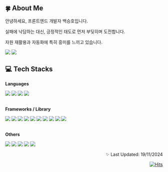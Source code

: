 
## 🍀 About Me

<p>안녕하세요, 프론트엔드 개발자 백승호입니다.</p>
<p>실패에 낙담하는 대신, 긍정적인 태도로 먼저 부딪히며 도전합니다.</p>
<p>자원 재활용과 자동화에 특히 흥미를 느끼고 있습니다.</p>

<p>
  <a href="https://seunghowhite.github.io" target="_blank"><img src="https://img.shields.io/badge/Blog-181717?style=for-the-badge&logo=github&logoColor=white"/></a>
  <a href="mailto:qortmdgh0320@gmail.com" target="_blank"><img src="https://img.shields.io/badge/qortmdgh0320@gmail.com-EA4335?style=for-the-badge&logo=Gmail&logoColor=white"/></a>
</p>

## 💻 Tech Stacks

**Languages**
<div>
  <img src="https://img.shields.io/badge/JavaScript-131418?style=for-the-badge&logo=javascript&logoColor=f7df1e" />
  <img src="https://img.shields.io/badge/TypeScript-131418?style=for-the-badge&logo=typescript&logoColor=007ACC" />
  <img src="https://img.shields.io/badge/HTML5-131418?style=for-the-badge&logo=html5&logoColor=E34F26" />
  <img src="https://img.shields.io/badge/CSS3-131418?style=for-the-badge&logo=css3&logoColor=1572B6" />
</div><br />

**Frameworks / Library**
<div>
  <img src="https://img.shields.io/badge/React-131418?style=for-the-badge&logo=react&logoColor=61DAFB" />
  <img src="https://img.shields.io/badge/Next.js-131418?style=for-the-badge&logo=nextdotjs&logoColor=FFFFFF" />
  <img src="https://img.shields.io/badge/React_Native-131418?style=for-the-badge&logo=react&logoColor=61DAFB" />
  <img src="https://img.shields.io/badge/Tailwind_CSS-131418?style=for-the-badge&logo=tailwindcss&logoColor=06B6D4" />
  <img src="https://img.shields.io/badge/styled--components-131418?style=for-the-badge&logo=styled-components&logoColor=DB7093" />
  <img src="https://img.shields.io/badge/React_Query-131418?style=for-the-badge&logo=reactquery&logoColor=FF4154" />
  <img src="https://img.shields.io/badge/Recoil-131418?style=for-the-badge&logo=recoil&logoColor=007AF4" />
  <img src="https://img.shields.io/badge/Redux-131418?style=for-the-badge&logo=redux&logoColor=764ABC" />
  <img src="https://img.shields.io/badge/ESLint-131418?style=for-the-badge&logo=eslint&logoColor=4B32C3" />
  <img src="https://img.shields.io/badge/Prettier-131418?style=for-the-badge&logo=prettier&logoColor=F7B93E" />
</div>

<br />

**Others**
<div>
  
  <img src="https://img.shields.io/badge/Git-131418?style=for-the-badge&logo=git&logoColor=F05032" />
  <img src="https://img.shields.io/badge/Docker-131418?style=for-the-badge&logo=docker&logoColor=2496ED" />
  <img src="https://img.shields.io/badge/Ubuntu-131418?style=for-the-badge&logo=ubuntu&logoColor=E95420" />
  <img src="https://img.shields.io/badge/Jenkins-131418?style=for-the-badge&logo=jenkins&logoColor=D24939" />
  <img src="https://img.shields.io/badge/Microsoft_Azure-131418?style=for-the-badge&logo=microsoft-azure&logoColor=0078D4" />
</div>

<div align="right">
  <p>✨ Last Updated: 19/11/2024 </p>
  <a href="https://hits.seeyoufarm.com">
    <img src="https://hits.seeyoufarm.com/api/count/incr/badge.svg?url=https%3A%2F%2Fgithub.com%2Fseunghowhite&count_bg=%23000000&title_bg=%230477FB&icon=&icon_color=%23E7E7E7&title=Views&edge_flat=false" alt="Hits">
  </a>
</div>


